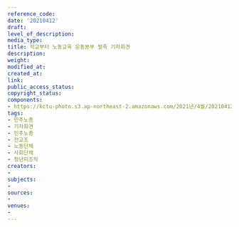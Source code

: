 ```yaml
---
reference_code: 
date: '20210412'
draft: 
level_of_description: 
media_type: 
title: 학교부터 노동교육 운동본부 발족 기자회견
description: 
weight: 
modified_at: 
created_at: 
link: 
public_access_status: 
copyright_status: 
components:
- https://kctu-photo.s3.ap-northeast-2.amazonaws.com/2021년/4월/20210412-학교부터+노동교육+운동본부+발족+기자회견_민주노총_기자회견_민주노총_전교조_노동단체_사회단체_청년미조직/_1DX0126.jpg
tags:
- 민주노총
- 기자회견
- 민주노총
- 전교조
- 노동단체
- 사회단체
- 청년미조직
creators:
- 
subjects:
- 
sources:
- 
venues:
- 
---
```

